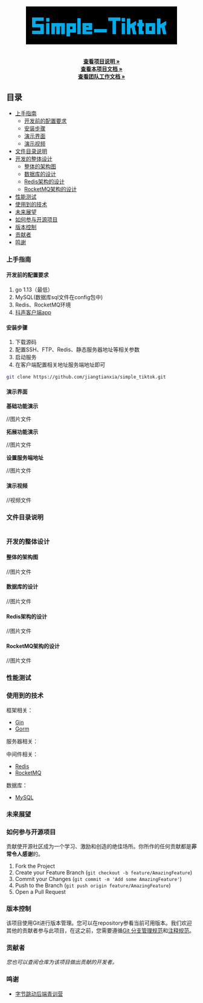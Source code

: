 <!-- PROJECT LOGO -->
<br />

<p align="center">
  <a href="https://github.com/jiangtianxia/simple_tiktok.git/">
    <img src="title.png" alt="Logo" width="400" height="100">
  </a>
  <p align="center">
    <br />
    <a href="https://bytedance.feishu.cn/docs/doccnKrCsU5Iac6eftnFBdsXTof"><strong>查看项目说明 »</strong></a>
    <br />
    <a href="https://github.com/jiangtianxia/simple_tiktok.git"><strong>查看本项目文档 »</strong></a>
    <br />
    <a href="https://ozilj01ufe.feishu.cn/base/bascnXyGKEcJi7vOkiVQVlPvoWc?table=tblOc75EZYVXCah0&view=vewMnpNgGD"><strong>查看团队工作文档 »</strong></a>
    <br />
  </p>
  </p>

## 目录
- [上手指南](#上手指南)
    - [开发前的配置要求](#开发前的配置要求)
    - [安装步骤](#安装步骤)
    - [演示界面](#演示界面)
    - [演示视频](#演示视频)
- [文件目录说明](#文件目录说明)
- [开发的整体设计](#开发的整体设计)
   - [整体的架构图](#整体的架构图)
   - [数据库的设计](#数据库的设计)
   - [Redis架构的设计](#Redis架构的设计)
   - [RocketMQ架构的设计](#RocketMQ架构的设计)
- [性能测试](#性能测试)
- [使用到的技术](#使用到的技术)
- [未来展望](#未来展望)
- [如何参与开源项目](#如何参与开源项目)
- [版本控制](#版本控制)
- [贡献者](#贡献者)
- [鸣谢](#鸣谢)

### 上手指南

#### 开发前的配置要求

1. go 1.13（最低）
2. MySQL(数据库sql文件在config包中)
3. Redis、RocketMQ环境
4. [抖声客户端app](https://pan.baidu.com/s/194g4bi9ETFWiXEgPM5qDng?pwd=jtiu)



#### 安装步骤
1. 下载源码
2. 配置SSH、FTP、Redis、静态服务器地址等相关参数
3. 启动服务
4. 在客户端配置相关地址服务端地址即可

```sh
git clone https://github.com/jiangtianxia/simple_tiktok.git
```
#### 演示界面
**基础功能演示**

//图片文件

**拓展功能演示**

//图片文件

**设置服务端地址**

//图片文件

#### 演示视频

//视频文件

### 文件目录说明

```

```

### 开发的整体设计
#### 整体的架构图

//图片文件

#### 数据库的设计

//图片文件

#### Redis架构的设计

//图片文件

#### RocketMQ架构的设计


//图片文件


### 性能测试



### 使用到的技术
框架相关：
- [Gin](https://gin-gonic.com/docs/)
- [Gorm](https://gorm.io/docs/)

服务器相关：


中间件相关：
- [Redis](https://redis.io/docs/)
- [RocketMQ](https://rocketmq.apache.org/)

数据库：
- [MySQL](https://dev.mysql.com/doc/)

### 未来展望


### 如何参与开源项目

贡献使开源社区成为一个学习、激励和创造的绝佳场所。你所作的任何贡献都是**非常令人感谢**的。

1. Fork the Project
2. Create your Feature Branch (`git checkout -b feature/AmazingFeature`)
3. Commit your Changes (`git commit -m 'Add some AmazingFeature'`)
4. Push to the Branch (`git push origin feature/AmazingFeature`)
5. Open a Pull Request

### 版本控制

该项目使用Git进行版本管理。您可以在repository参看当前可用版本。我们欢迎其他的贡献者参与此项目，在这之前，您需要遵循[Git 分支管理规范](https://ypbg9olvt2.feishu.cn/docs/doccnTMRmh7YgMwL2PgZ5moWUsd)和[注释规范](https://juejin.cn/post/7096881555246678046)。

### 贡献者


*您也可以查阅仓库为该项目做出贡献的开发者。*

### 鸣谢

- [字节跳动后端青训营](https://youthcamp.bytedance.com/)

